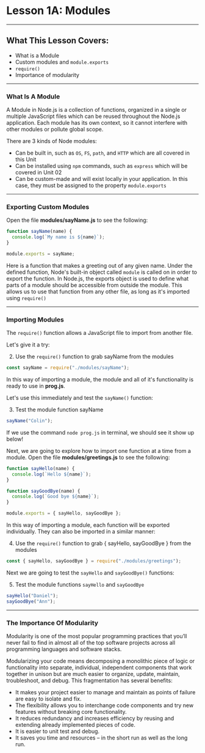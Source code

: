 # Lesson 1A: Modules

---

## What This Lesson Covers:

- What is a Module
- Custom modules and `module.exports`
- `require()`
- Importance of modularity

---

### What Is A Module

A Module in Node.js is a collection of functions, organized in a single or multiple JavaScript files which can be reused throughout the Node.js application. Each module has its own context, so it cannot interfere with other modules or pollute global scope.

There are 3 kinds of Node modules:

- Can be built in, such as `OS`, `FS`, `path`, and `HTTP` which are all covered in this Unit
- Can be installed using `npm` commands, such as `express` which will be covered in Unit 02
- Can be custom-made and will exist locally in your application. In this case, they must be assigned to the property `module.exports`

---

### Exporting Custom Modules

Open the file **modules/sayName.js** to see the following:

```js
function sayName(name) {
  console.log(`My name is ${name}`);
}

module.exports = sayName;
```

Here is a function that makes a greeting out of any given name. Under the defined function, Node's built-in object called `module` is called on in order to export the function. In Node.js, the exports object is used to define what parts of a module should be accessible from outside the module. This allows us to use that function from any other file, as long as it's imported using `require()`

---

### Importing Modules

The `require()` function allows a JavaScript file to import from another file.

Let's give it a try:

2. Use the `require()` function to grab sayName from the modules

```js
const sayName = require("./modules/sayName");
```

In this way of importing a module, the module and all of it's functionality is ready to use in **prog.js**.

Let's use this immediately and test the `sayName()` function:

3. Test the module function sayName

```js
sayName("Colin");
```

If we use the command `node prog.js` in terminal, we should see it show up below!

Next, we are going to explore how to import one function at a time from a module. Open the file **modules/greetings.js** to see the following:

```js
function sayHello(name) {
  console.log(`Hello ${name}`);
}

function sayGoodBye(name) {
  console.log(`Good bye ${name}`);
}

module.exports = { sayHello, sayGoodBye };
```

In this way of importing a module, each function will be exported individually. They can also be imported in a similar manner:

4. Use the `require()` function to grab { sayHello, sayGoodBye } from the modules

```js
const { sayHello, sayGoodBye } = require("./modules/greetings");
```

Next we are going to test the `sayHello` and `sayGoodBye()` functions:

5. Test the module functions `sayHello` and `sayGoodBye`

```js
sayHello("Daniel");
sayGoodBye("Ann");
```

---

### The Importance Of Modularity

Modularity is one of the most popular programming practices that you’ll never fail to find in almost all of the top software projects across all programming languages and software stacks.

Modularizing your code means decomposing a monolithic piece of logic or functionality into separate, individual, independent components that work together in unison but are much easier to organize, update, maintain, troubleshoot, and debug. This fragmentation has several benefits:

- It makes your project easier to manage and maintain as points of failure are easy to isolate and fix.
- The flexibility allows you to interchange code components and try new features without breaking core functionality.
- It reduces redundancy and increases efficiency by reusing and extending already implemented pieces of code.
- It is easier to unit test and debug.
- It saves you time and resources – in the short run as well as the long run.